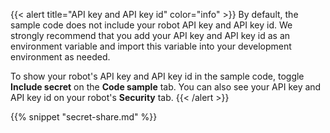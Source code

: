 {{< alert title="API key and API key id" color="info" >}}
By default, the sample code does not include your robot API key and API key id.
We strongly recommend that you add your API key and API key id as an environment variable and import this variable into your development environment as needed.

To show your robot's API key and API key id in the sample code, toggle **Include secret** on the **Code sample** tab.
You can also see your API key and API key id on your robot's **Security** tab.
{{< /alert >}}

{{% snippet "secret-share.md" %}}
